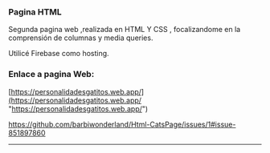###  Pagina HTML 

Segunda pagina web ,realizada en HTML Y CSS , focalizandome en la comprensión de columnas y media queries.

Utilicé Firebase como hosting.

### Enlace a pagina Web:
[https://personalidadesgatitos.web.app/](https://personalidadesgatitos.web.app/ "https://personalidadesgatitos.web.app/")

https://github.com/barbiwonderland/Html-CatsPage/issues/1#issue-851897860

------------
